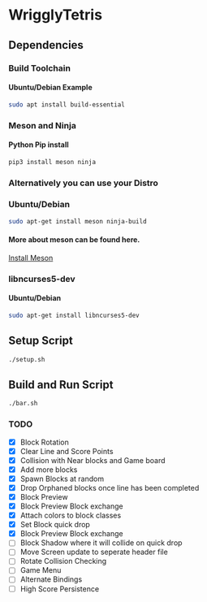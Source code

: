 # WrigglyTetris
## Dependencies
### Build Toolchain
#### Ubuntu/Debian Example
```sh
sudo apt install build-essential
```
### Meson and Ninja
#### Python Pip install
```python
pip3 install meson ninja
```
### Alternatively you can use your Distro
### Ubuntu/Debian
```sh
sudo apt-get install meson ninja-build
```
#### More about meson can be found here.
[Install Meson](https://mesonbuild.com/Getting-meson.html)

### libncurses5-dev
#### Ubuntu/Debian
```sh
sudo apt-get install libncurses5-dev
```
## Setup Script
```sh
./setup.sh
```
## Build and Run Script
```sh
./bar.sh
```
### TODO
- [x] Block Rotation
- [x] Clear Line and Score Points
- [x] Collision with Near blocks and Game board
- [x] Add more blocks
- [x] Spawn Blocks at random
- [x] Drop Orphaned blocks once line has been completed
- [x] Block Preview
- [x] Block Preview Block exchange
- [x] Attach colors to block classes
- [x] Set Block quick drop
- [x] Block Preview Block exchange
- [ ] Block Shadow where it will collide on quick drop
- [ ] Move Screen update to seperate header file
- [ ] Rotate Collision Checking
- [ ] Game Menu
- [ ] Alternate Bindings
- [ ] High Score Persistence
